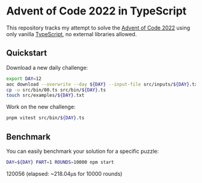# Advent of Code 2022 in TypeScript

This repository tracks my attempt to solve the [Advent of Code 2022](https://adventofcode.com/2022) using only vanilla [TypeScript](https://www.typescriptlang.org), no external libraries allowed.

## Quickstart

Download a new daily challenge:

```sh
export DAY=12
aoc download --overwrite --day ${DAY} --input-file src/inputs/${DAY}.txt --puzzle-file src/puzzles/${DAY}.md
cp -u src/bin/00.ts src/bin/${DAY}.ts
touch src/examples/${DAY}.txt
```

Work on the new challenge:

```sh
pnpm vitest src/bin/${DAY}.ts
```

## Benchmark

You can easily benchmark your solution for a specific puzzle:

```sh
DAY=${DAY} PART=1 ROUNDS=10000 npm start
```

120056 (elapsed: ~218.04µs for 10000 rounds)
